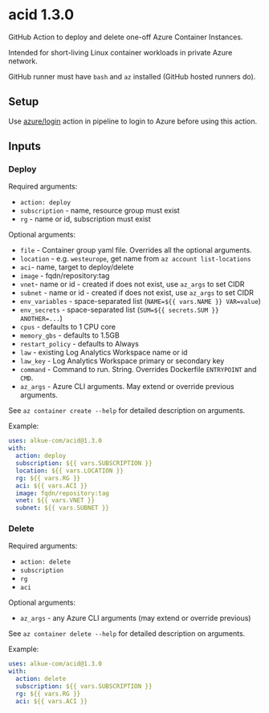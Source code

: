 # acid 1.3.0

GitHub Action to deploy and delete one-off Azure Container Instances.

Intended for short-living Linux container workloads in private Azure network.

GitHub runner must have `bash` and `az` installed (GitHub hosted runners do).

## Setup

Use [azure/login](https://github.com/Azure/login) action in pipeline to login
to Azure before using this action.

## Inputs

### Deploy

Required arguments:

- `action: deploy`
- `subscription` - name, resource group must exist
- `rg` - name or id, subscription must exist

Optional arguments:

- `file` - Container group yaml file. Overrides all the optional arguments.
- `location` - e.g. `westeurope`, get name from `az account list-locations`
- `aci`- name, target to deploy/delete
- `image` - fqdn/repository:tag
- `vnet`- name or id - created if does not exist, use `az_args` to set CIDR
- `subnet` - name or id - created if does not exist, use `az_args` to set CIDR
- `env_variables` - space-separated list (`NAME=${{ vars.NAME }} VAR=value`)
- `env_secrets` - space-separated list (`SUM=${{ secrets.SUM }} ANOTHER=...`)
- `cpus` - defaults to 1 CPU core
- `memory_gbs` - defaults to 1.5GB
- `restart_policy` - defaults to Always
- `law` - existing Log Analytics Workspace name or id
- `law_key` - Log Analytics Workspace primary or secondary key
- `command` - Command to run. String. Overrides Dockerfile `ENTRYPOINT` and `CMD`.
- `az_args` - Azure CLI arguments. May extend or override previous arguments.

See `az container create --help` for detailed description on arguments.

Example:

```yaml
uses: alkue-com/acid@1.3.0
with:
  action: deploy
  subscription: ${{ vars.SUBSCRIPTION }}
  location: ${{ vars.LOCATION }}
  rg: ${{ vars.RG }}
  aci: ${{ vars.ACI }}
  image: fqdn/repository:tag
  vnet: ${{ vars.VNET }}
  subnet: ${{ vars.SUBNET }}
```

### Delete

Required arguments:

- `action: delete`
- `subscription`
- `rg`
- `aci`

Optional arguments:

- `az_args` - any Azure CLI arguments (may extend or override previous)

See `az container delete --help` for detailed description on arguments.

Example:

```yaml
uses: alkue-com/acid@1.3.0
with:
  action: delete
  subscription: ${{ vars.SUBSCRIPTION }}
  rg: ${{ vars.RG }}
  aci: ${{ vars.ACI }}
```
